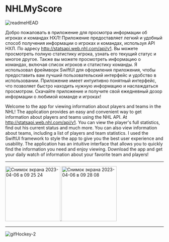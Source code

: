 # NHLMyScore

![readmeHEAD](https://user-images.githubusercontent.com/93947618/230287195-c03f5a9b-33e4-4022-bcab-d21e6e39857b.png)

Добро пожаловать в приложение для просмотра информации об игроках и командах НХЛ! Приложение предоставляет легкий и удобный способ получения информации о игроках и командах, используя API НХЛ. По адресу http://statsapi.web.nhl.com/api/v1. Вы можете просмотреть полную статистику игрока, узнать его текущий статус и многое другое. Также вы можете просмотреть информацию о командах, включая список игроков и статистику команды. Я использовал фреймворк SwiftUI для оформления приложения, чтобы предоставить вам лучший пользовательский интерфейс и удобство в использовании.  Приложение имеет интуитивно понятный интерфейс, что позволяет быстро находить нужную информацию и наслаждаться просмотром. Скачайте приложение и получите свой ежедневный дозор информации о любимой команде и игроках!


Welcome to the app for viewing information about players and teams in the NHL! The application provides an easy and convenient way to get information about players and teams using the NHL API. At http://statsapi.web.nhl.com/api/v1. You can view the player's full statistics, find out his current status and much more. You can also view information about teams, including a list of players and team statistics. I used the SwiftUI framework to style the app to give you the best user experience and usability. The application has an intuitive interface that allows you to quickly find the information you need and enjoy viewing. Download the app and get your daily watch of information about your favorite team and players!

___________________________________________________________________________________________________________________________________________________________


<img width="175" alt="Снимок экрана 2023-04-06 в 09 25 24" src="https://user-images.githubusercontent.com/93947618/230335432-0da4264c-643e-4d86-983a-ff0b9b3905de.png">.<img width="175" alt="Снимок экрана 2023-04-06 в 09 28 08" src="https://user-images.githubusercontent.com/93947618/230335452-b8bfbb3a-2e0f-4f89-95fa-74079df1b782.png">

______________________________________________________________________________________________________________________________________

![gifHockey-2](https://user-images.githubusercontent.com/93947618/230340114-549fa362-a2d0-42bd-a08b-d0c5216a3d90.gif)

